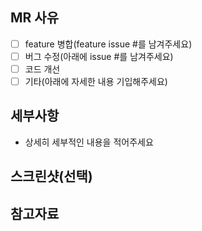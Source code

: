 ## MR 사유
- [ ] feature 병합(feature issue #를 남겨주세요)
- [ ] 버그 수정(아래에 issue #를 남겨주세요)
- [ ] 코드 개선
- [ ] 기타(아래에 자세한 내용 기입해주세요)

## 세부사항
- 상세히 세부적인 내용을 적어주세요

## 스크린샷(선택)

## 참고자료